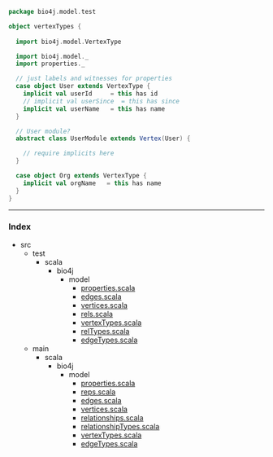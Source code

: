 
```scala
package bio4j.model.test

object vertexTypes {
  
  import bio4j.model.VertexType

  import bio4j.model._
  import properties._

  // just labels and witnesses for properties
  case object User extends VertexType {
    implicit val userId     = this has id
    // implicit val userSince  = this has since
    implicit val userName   = this has name
  }

  // User module?
  abstract class UserModule extends Vertex(User) {

    // require implicits here
  }

  case object Org extends VertexType {
    implicit val orgName   = this has name
  }
}

```


------

### Index

+ src
  + test
    + scala
      + bio4j
        + model
          + [properties.scala][test/scala/bio4j/model/properties.scala]
          + [edges.scala][test/scala/bio4j/model/edges.scala]
          + [vertices.scala][test/scala/bio4j/model/vertices.scala]
          + [rels.scala][test/scala/bio4j/model/rels.scala]
          + [vertexTypes.scala][test/scala/bio4j/model/vertexTypes.scala]
          + [relTypes.scala][test/scala/bio4j/model/relTypes.scala]
          + [edgeTypes.scala][test/scala/bio4j/model/edgeTypes.scala]
  + main
    + scala
      + bio4j
        + model
          + [properties.scala][main/scala/bio4j/model/properties.scala]
          + [reps.scala][main/scala/bio4j/model/reps.scala]
          + [edges.scala][main/scala/bio4j/model/edges.scala]
          + [vertices.scala][main/scala/bio4j/model/vertices.scala]
          + [relationships.scala][main/scala/bio4j/model/relationships.scala]
          + [relationshipTypes.scala][main/scala/bio4j/model/relationshipTypes.scala]
          + [vertexTypes.scala][main/scala/bio4j/model/vertexTypes.scala]
          + [edgeTypes.scala][main/scala/bio4j/model/edgeTypes.scala]

[test/scala/bio4j/model/properties.scala]: properties.scala.md
[test/scala/bio4j/model/edges.scala]: edges.scala.md
[test/scala/bio4j/model/vertices.scala]: vertices.scala.md
[test/scala/bio4j/model/rels.scala]: rels.scala.md
[test/scala/bio4j/model/vertexTypes.scala]: vertexTypes.scala.md
[test/scala/bio4j/model/relTypes.scala]: relTypes.scala.md
[test/scala/bio4j/model/edgeTypes.scala]: edgeTypes.scala.md
[main/scala/bio4j/model/properties.scala]: ../../../../main/scala/bio4j/model/properties.scala.md
[main/scala/bio4j/model/reps.scala]: ../../../../main/scala/bio4j/model/reps.scala.md
[main/scala/bio4j/model/edges.scala]: ../../../../main/scala/bio4j/model/edges.scala.md
[main/scala/bio4j/model/vertices.scala]: ../../../../main/scala/bio4j/model/vertices.scala.md
[main/scala/bio4j/model/relationships.scala]: ../../../../main/scala/bio4j/model/relationships.scala.md
[main/scala/bio4j/model/relationshipTypes.scala]: ../../../../main/scala/bio4j/model/relationshipTypes.scala.md
[main/scala/bio4j/model/vertexTypes.scala]: ../../../../main/scala/bio4j/model/vertexTypes.scala.md
[main/scala/bio4j/model/edgeTypes.scala]: ../../../../main/scala/bio4j/model/edgeTypes.scala.md
